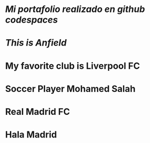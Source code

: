 # _Mi portafolio realizado en github codespaces_

# _This is Anfield_

# My favorite club is Liverpool FC

# Soccer Player Mohamed Salah
# Real Madrid FC
# Hala Madrid
